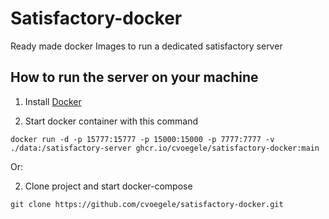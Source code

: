 # Satisfactory-docker

Ready made docker Images to run a dedicated satisfactory server

## How to run the server on your machine

1. Install [Docker](https://www.docker.com/)

2. Start docker container with this command

```shell
docker run -d -p 15777:15777 -p 15000:15000 -p 7777:7777 -v ./data:/satisfactory-server ghcr.io/cvoegele/satisfactory-docker:main
```

Or:

2. Clone project and start docker-compose

```shell
git clone https://github.com/cvoegele/satisfactory-docker.git
```
